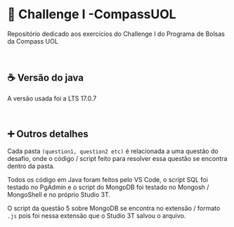 # 🧭 Challenge I -CompassUOL
Repositório dedicado aos exercícios do Challenge I do Programa de Bolsas da Compass UOL 

<br>

## ☕ Versão do java 
A versão usada foi a LTS 17.0.7 

<br>

## ➕ Outros detalhes
Cada pasta `(question1, question2 etc)` é relacionada a uma questão do desafio, onde o código / script feito para resolver essa questão se encontra dentro da pasta.

Todos os código em Java foram feitos pelo VS Code, o script SQL foi testado no PgAdmin e o script do MongoDB foi testado no Mongosh / MongoShell e no próprio Studio 3T.

O script da questão 5 sobre MongoDB se encontra no extensão / formato `.js` pois foi nessa extensão que o Studio 3T salvou o arquivo.
